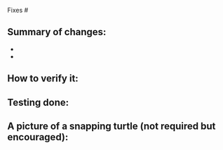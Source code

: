 <!--
If this is a bug fix, make sure your description includes "fixes #xxxx", or
"closes #xxxx"

Please provide the following information:
-->
Fixes #

Summary of changes:
-
-
-

How to verify it:
-

Testing done:
-

A picture of a snapping turtle (not required but encouraged):
-
